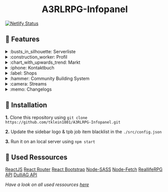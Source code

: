 <h1 align="center">A3RLRPG-Infopanel</h1>

[![Netlify Status](https://api.netlify.com/api/v1/badges/b675538b-bc96-4ffa-9eb4-21d337419e4c/deploy-status)](https://app.netlify.com/sites/hardcore-rosalind-bd0fba/deploys)

## :rocket: Features

<details>
 <summary>:busts_in_silhouette: Serverliste</summary>
 Sehe wer gerade auf welchem Server spielt und auf welchem Server sich deine Freunde befinden
</details>

<details>
 <summary>:construction_worker: Profil</summary>
 Zeigt dir Spieler Informationen, Konten, Fahrzeuge, Häuser, Appartments sowie Baustellen an welche auf deinen Spieler registriert sind
</details>

<details>
 <summary>:chart_with_upwards_trend: Markt</summary>
 Zeigt die derzeitigen Marktpreise sowie die "Top Jobs"(Bestbezahlten Items)
</details>

<details>
 <summary>:iphone: Kontaktbuch</summary>
 Öffentliches Kontaktbuch in welcher jeder seine Handynummer eintragen kann
</details>

<details>
 <summary>:label: Shops</summary>
 Aufwählung aller verfügbaren Shops für Fahrzeuge und Items sowie deren Angebote
</details>

<details>
 <summary>:hammer: Community Building System</summary>
 Sehe eine Liste mit dem aktuellen Fortschritt der Community Projekte auf dem Server und deren Spendenfortschritt
</details>

<details>
 <summary>:camera: Streams</summary>
 Eine Liste aller derzeitigen Livestreams von ReallifeRPGs Streamern
</details>

<details>
 <summary>:memo: Changelogs</summary>
 Changelogs über Mission, Mod und Map des ReallifeRPG Mods
</details>

## :wrench: Installation

**1.** Clone this repository using `git clone https://github.com/tklein1801/A3RLRPG-Infopanel.git`

**2.** Update the sidebar logo & tpb job item blacklist in the `./src/config.json`

**3.** Run it on an local server using `npm start`

## :link: Used Ressources

[ReactJS](https://discord.com/developers/docs/intro)
[React Router](https://reactrouter.com/)
[React Bootstrap](https://react-bootstrap.netlify.app/)
[Node-SASS](https://www.npmjs.com/package/node-sass)
[Node-Fetch](https://www.npmjs.com/package/node-fetch)
[ReallifeRPG API](https://api.realliferpg.de)
[DulliAG API](https://api.dulliag.de)

_Have a look on all used ressources [here](./package.json#L16)_
